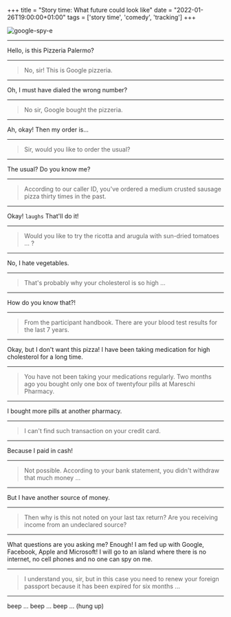 +++
title = "Story time: What future could look like"
date = "2022-01-26T19:00:00+01:00"
tags  = ['story time', 'comedy', 'tracking']
+++

![google-spy-e](/posts/google-spy.png)

---
Hello, is this Pizzeria Palermo?

---
> No, sir! This is Google pizzeria.
---
Oh, I must have dialed the wrong number?

---
> No sir, Google bought the pizzeria.
---
Ah, okay! Then my order is...

---
> Sir, would you like to order the usual?
---
The usual? Do you know me?

---
> According to our caller ID, you've ordered a medium crusted sausage pizza thirty times in the past.
---
Okay! `laughs` That'll do it!

---
> Would you like to try the ricotta and arugula with sun-dried tomatoes ... ?
---
No, I hate vegetables.

---
> That's probably why your cholesterol is so high ...
---
How do you know that?!

---
> From the participant handbook. There are your blood test results for the last 7 years.
---
Okay, but I don't want this pizza! I have been taking medication for high cholesterol for a long time.

---
> You have not been taking your medications regularly. Two months ago you bought only one box of twentyfour pills at Mareschi Pharmacy.
---
I bought more pills at another pharmacy.

---
> I can't find such transaction on your credit card.
---
Because I paid in cash!

---
> Not possible. According to your bank statement, you didn't withdraw that much money ...
---
But I have another source of money.

---
> Then why is this not noted on your last tax return? Are you receiving income from an undeclared source?
---
What questions are you asking me? Enough! I am fed up with Google, Facebook, Apple and Microsoft! I will go to an island where there is no internet, no cell phones and no one can spy on me.

---
> I understand you, sir, but in this case you need to renew your foreign passport because it has been expired for six months ...
---
beep ... beep ... beep ... (hung up)
